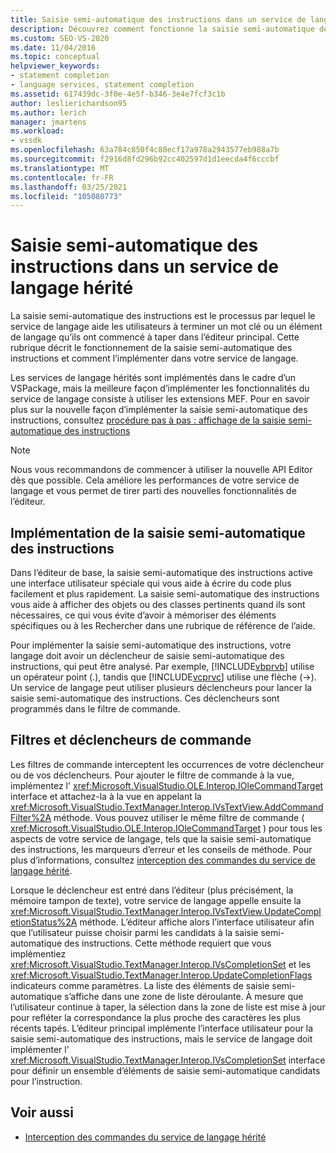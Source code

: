 ```yaml
---
title: Saisie semi-automatique des instructions dans un service de langage hérité | Microsoft Docs
description: Découvrez comment fonctionne la saisie semi-automatique des instructions et comment l’implémenter dans votre service de langage hérité dans un VSPackage.
ms.custom: SEO-VS-2020
ms.date: 11/04/2016
ms.topic: conceptual
helpviewer_keywords:
- statement completion
- language services, statement completion
ms.assetid: 617439dc-3f0e-4e5f-b346-3e4e7fcf3c1b
author: leslierichardson95
ms.author: lerich
manager: jmartens
ms.workload:
- vssdk
ms.openlocfilehash: 63a784c850f4c88ecf17a978a2943577eb988a7b
ms.sourcegitcommit: f2916d8fd296b92cc402597d1d1eecda4f6cccbf
ms.translationtype: MT
ms.contentlocale: fr-FR
ms.lasthandoff: 03/25/2021
ms.locfileid: "105080773"
---
```

# <a name="statement-completion-in-a-legacy-language-service"></a>Saisie semi-automatique des instructions dans un service de langage hérité
La saisie semi-automatique des instructions est le processus par lequel le service de langage aide les utilisateurs à terminer un mot clé ou un élément de langage qu’ils ont commencé à taper dans l’éditeur principal. Cette rubrique décrit le fonctionnement de la saisie semi-automatique des instructions et comment l’implémenter dans votre service de langage.

 Les services de langage hérités sont implémentés dans le cadre d’un VSPackage, mais la meilleure façon d’implémenter les fonctionnalités du service de langage consiste à utiliser les extensions MEF. Pour en savoir plus sur la nouvelle façon d’implémenter la saisie semi-automatique des instructions, consultez [procédure pas à pas : affichage de la saisie semi-automatique des instructions](../../extensibility/walkthrough-displaying-statement-completion.md)

> [!NOTE]
> Nous vous recommandons de commencer à utiliser la nouvelle API Editor dès que possible. Cela améliore les performances de votre service de langage et vous permet de tirer parti des nouvelles fonctionnalités de l’éditeur.

## <a name="implementing-statement-completion"></a>Implémentation de la saisie semi-automatique des instructions
 Dans l’éditeur de base, la saisie semi-automatique des instructions active une interface utilisateur spéciale qui vous aide à écrire du code plus facilement et plus rapidement. La saisie semi-automatique des instructions vous aide à afficher des objets ou des classes pertinents quand ils sont nécessaires, ce qui vous évite d’avoir à mémoriser des éléments spécifiques ou à les Rechercher dans une rubrique de référence de l’aide.

 Pour implémenter la saisie semi-automatique des instructions, votre langage doit avoir un déclencheur de saisie semi-automatique des instructions, qui peut être analysé. Par exemple, [!INCLUDE[vbprvb](../../code-quality/includes/vbprvb_md.md)] utilise un opérateur point (.), tandis que [!INCLUDE[vcprvc](../../code-quality/includes/vcprvc_md.md)] utilise une flèche (->). Un service de langage peut utiliser plusieurs déclencheurs pour lancer la saisie semi-automatique des instructions. Ces déclencheurs sont programmés dans le filtre de commande.

## <a name="command-filters-and-triggers"></a>Filtres et déclencheurs de commande
 Les filtres de commande interceptent les occurrences de votre déclencheur ou de vos déclencheurs. Pour ajouter le filtre de commande à la vue, implémentez l' <xref:Microsoft.VisualStudio.OLE.Interop.IOleCommandTarget> interface et attachez-la à la vue en appelant la <xref:Microsoft.VisualStudio.TextManager.Interop.IVsTextView.AddCommandFilter%2A> méthode. Vous pouvez utiliser le même filtre de commande ( <xref:Microsoft.VisualStudio.OLE.Interop.IOleCommandTarget> ) pour tous les aspects de votre service de langage, tels que la saisie semi-automatique des instructions, les marqueurs d’erreur et les conseils de méthode. Pour plus d’informations, consultez [interception des commandes du service de langage hérité](../../extensibility/internals/intercepting-legacy-language-service-commands.md).

 Lorsque le déclencheur est entré dans l’éditeur (plus précisément, la mémoire tampon de texte), votre service de langage appelle ensuite la <xref:Microsoft.VisualStudio.TextManager.Interop.IVsTextView.UpdateCompletionStatus%2A> méthode. L’éditeur affiche alors l’interface utilisateur afin que l’utilisateur puisse choisir parmi les candidats à la saisie semi-automatique des instructions. Cette méthode requiert que vous implémentiez <xref:Microsoft.VisualStudio.TextManager.Interop.IVsCompletionSet> et les <xref:Microsoft.VisualStudio.TextManager.Interop.UpdateCompletionFlags> indicateurs comme paramètres. La liste des éléments de saisie semi-automatique s’affiche dans une zone de liste déroulante. À mesure que l’utilisateur continue à taper, la sélection dans la zone de liste est mise à jour pour refléter la correspondance la plus proche des caractères les plus récents tapés. L’éditeur principal implémente l’interface utilisateur pour la saisie semi-automatique des instructions, mais le service de langage doit implémenter l' <xref:Microsoft.VisualStudio.TextManager.Interop.IVsCompletionSet> interface pour définir un ensemble d’éléments de saisie semi-automatique candidats pour l’instruction.

## <a name="see-also"></a>Voir aussi
- [Interception des commandes du service de langage hérité](../../extensibility/internals/intercepting-legacy-language-service-commands.md)
